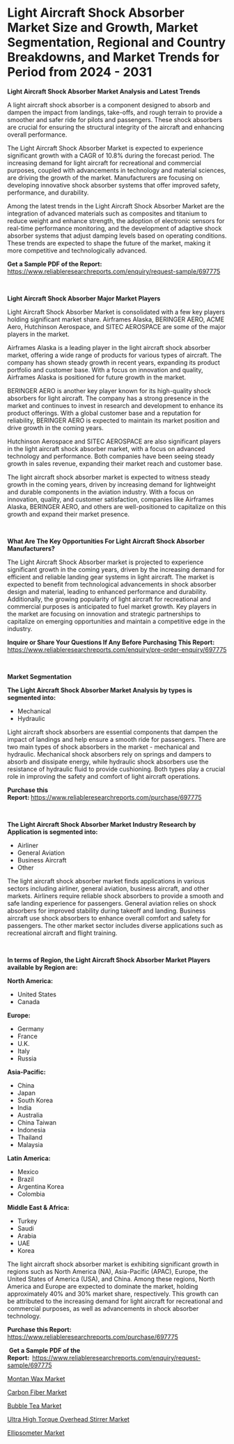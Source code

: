 <p><h1>Light Aircraft Shock Absorber Market Size and Growth, Market Segmentation, Regional and Country Breakdowns, and Market Trends for Period from 2024 -  2031</h1></p><p><strong>Light Aircraft Shock Absorber Market Analysis and Latest Trends</strong></p>
<p><p>A light aircraft shock absorber is a component designed to absorb and dampen the impact from landings, take-offs, and rough terrain to provide a smoother and safer ride for pilots and passengers. These shock absorbers are crucial for ensuring the structural integrity of the aircraft and enhancing overall performance.</p><p>The Light Aircraft Shock Absorber Market is expected to experience significant growth with a CAGR of 10.8% during the forecast period. The increasing demand for light aircraft for recreational and commercial purposes, coupled with advancements in technology and material sciences, are driving the growth of the market. Manufacturers are focusing on developing innovative shock absorber systems that offer improved safety, performance, and durability.</p><p>Among the latest trends in the Light Aircraft Shock Absorber Market are the integration of advanced materials such as composites and titanium to reduce weight and enhance strength, the adoption of electronic sensors for real-time performance monitoring, and the development of adaptive shock absorber systems that adjust damping levels based on operating conditions. These trends are expected to shape the future of the market, making it more competitive and technologically advanced.</p></p>
<p><strong>Get a Sample PDF of the Report:&nbsp;</strong> <a href="https://www.reliableresearchreports.com/enquiry/request-sample/697775">https://www.reliableresearchreports.com/enquiry/request-sample/697775</a></p>
<p>&nbsp;</p>
<p><strong>Light Aircraft Shock Absorber Major Market Players</strong></p>
<p><p>Light Aircraft Shock Absorber Market is consolidated with a few key players holding significant market share. Airframes Alaska, BERINGER AERO, ACME Aero, Hutchinson Aerospace, and SITEC AEROSPACE are some of the major players in the market.</p><p>Airframes Alaska is a leading player in the light aircraft shock absorber market, offering a wide range of products for various types of aircraft. The company has shown steady growth in recent years, expanding its product portfolio and customer base. With a focus on innovation and quality, Airframes Alaska is positioned for future growth in the market.</p><p>BERINGER AERO is another key player known for its high-quality shock absorbers for light aircraft. The company has a strong presence in the market and continues to invest in research and development to enhance its product offerings. With a global customer base and a reputation for reliability, BERINGER AERO is expected to maintain its market position and drive growth in the coming years.</p><p>Hutchinson Aerospace and SITEC AEROSPACE are also significant players in the light aircraft shock absorber market, with a focus on advanced technology and performance. Both companies have been seeing steady growth in sales revenue, expanding their market reach and customer base.</p><p>The light aircraft shock absorber market is expected to witness steady growth in the coming years, driven by increasing demand for lightweight and durable components in the aviation industry. With a focus on innovation, quality, and customer satisfaction, companies like Airframes Alaska, BERINGER AERO, and others are well-positioned to capitalize on this growth and expand their market presence.</p></p>
<p>&nbsp;</p>
<p><strong>What Are The Key Opportunities For Light Aircraft Shock Absorber Manufacturers?</strong></p>
<p><p>The Light Aircraft Shock Absorber market is projected to experience significant growth in the coming years, driven by the increasing demand for efficient and reliable landing gear systems in light aircraft. The market is expected to benefit from technological advancements in shock absorber design and material, leading to enhanced performance and durability. Additionally, the growing popularity of light aircraft for recreational and commercial purposes is anticipated to fuel market growth. Key players in the market are focusing on innovation and strategic partnerships to capitalize on emerging opportunities and maintain a competitive edge in the industry.</p></p>
<p><strong>Inquire or Share Your Questions If Any Before Purchasing This Report:</strong> <a href="https://www.reliableresearchreports.com/enquiry/pre-order-enquiry/697775">https://www.reliableresearchreports.com/enquiry/pre-order-enquiry/697775</a></p>
<p>&nbsp;</p>
<p><strong>Market Segmentation</strong></p>
<p><strong>The Light Aircraft Shock Absorber Market Analysis by types is segmented into:</strong></p>
<p><ul><li>Mechanical</li><li>Hydraulic</li></ul></p>
<p><p>Light aircraft shock absorbers are essential components that dampen the impact of landings and help ensure a smooth ride for passengers. There are two main types of shock absorbers in the market - mechanical and hydraulic. Mechanical shock absorbers rely on springs and dampers to absorb and dissipate energy, while hydraulic shock absorbers use the resistance of hydraulic fluid to provide cushioning. Both types play a crucial role in improving the safety and comfort of light aircraft operations.</p></p>
<p><strong>Purchase this Report:&nbsp;</strong><a href="https://www.reliableresearchreports.com/purchase/697775">https://www.reliableresearchreports.com/purchase/697775</a></p>
<p>&nbsp;</p>
<p><strong>The Light Aircraft Shock Absorber Market Industry Research by Application is segmented into:</strong></p>
<p><ul><li>Airliner</li><li>General Aviation</li><li>Business Aircraft</li><li>Other</li></ul></p>
<p><p>The light aircraft shock absorber market finds applications in various sectors including airliner, general aviation, business aircraft, and other markets. Airliners require reliable shock absorbers to provide a smooth and safe landing experience for passengers. General aviation relies on shock absorbers for improved stability during takeoff and landing. Business aircraft use shock absorbers to enhance overall comfort and safety for passengers. The other market sector includes diverse applications such as recreational aircraft and flight training.</p></p>
<p>&nbsp;</p>
<p><strong>In terms of Region, the Light Aircraft Shock Absorber Market Players available by Region are:</strong></p>
<p>
    <p> <strong> North America: </strong>
        <ul>
            <li>United States</li>
            <li>Canada</li>
        </ul>
        </p> 
    <p> <strong> Europe: </strong>
        <ul>
            <li>Germany</li>
            <li>France</li>
            <li>U.K.</li>
            <li>Italy</li>
            <li>Russia</li>
        </ul>
        </p> 
    <p> <strong> Asia-Pacific: </strong>
        <ul>
            <li>China</li>
            <li>Japan</li>
            <li>South Korea</li>
            <li>India</li>
            <li>Australia</li>
            <li>China Taiwan</li>
            <li>Indonesia</li>
            <li>Thailand</li>
            <li>Malaysia</li>
        </ul>
        </p> 
    <p> <strong> Latin America: </strong>
        <ul>
            <li>Mexico</li>
            <li>Brazil</li>
            <li>Argentina Korea</li>
            <li>Colombia</li>
        </ul>
        </p> 
    <p> <strong> Middle East & Africa: </strong>
        <ul>
            <li>Turkey</li>
            <li>Saudi</li>
            <li>Arabia</li>
            <li>UAE</li>
            <li>Korea</li>
        </ul>
    </p>
    </p>
<p><p>The light aircraft shock absorber market is exhibiting significant growth in regions such as North America (NA), Asia-Pacific (APAC), Europe, the United States of America (USA), and China. Among these regions, North America and Europe are expected to dominate the market, holding approximately 40% and 30% market share, respectively. This growth can be attributed to the increasing demand for light aircraft for recreational and commercial purposes, as well as advancements in shock absorber technology.</p></p>
<p><strong>Purchase this Report: </strong><a href="https://www.reliableresearchreports.com/purchase/697775">https://www.reliableresearchreports.com/purchase/697775</a></p>
<p>&nbsp;<strong>Get a Sample PDF of the Report:&nbsp;&nbsp;</strong><a href="https://www.reliableresearchreports.com/enquiry/request-sample/697775">https://www.reliableresearchreports.com/enquiry/request-sample/697775</a></p>
<p><strong></strong></p>
<p><p><a href="https://medium.com/@suepaterson547/analyzing-montan-wax-market-global-industry-perspective-and-forecast-2024-to-2031-0c247e146648">Montan Wax Market</a></p><p><a href="https://medium.com/@suepaterson547/carbon-fiber-market-size-market-outlook-and-market-forecast-2024-to-2031-a2fe9c3137ed">Carbon Fiber Market</a></p><p><a href="https://medium.com/@suepaterson547/bubble-tea-market-insight-market-trends-growth-forecasted-from-2024-to-2031-89c1d84b7fe7">Bubble Tea Market</a></p><p><a href="https://github.com/khansimonweber1lqujlwoz15d/Market-Research-Report-List-1/blob/main/ultra-high-torque-overhead-stirrer-market.md">Ultra High Torque Overhead Stirrer Market</a></p><p><a href="https://medium.com/@suepaterson547/ellipsometer-market-furnishes-information-on-market-share-market-trends-and-market-growth-4d1eed5ce185">Ellipsometer Market</a></p></p>
